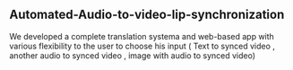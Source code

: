 ## Automated-Audio-to-video-lip-synchronization
 We developed a complete translation systema and web-based app with various flexibility to the user to choose his input ( Text to synced 
video , another audio to synced video , image with audio to synced video)
